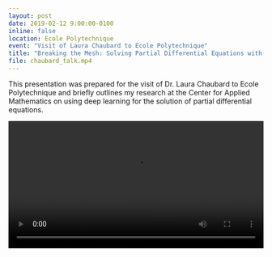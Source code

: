```yaml
---
layout: post
date: 2019-02-12 9:00:00-0100
inline: false
location: Ecole Polytechnique
event: "Visit of Laura Chaubard to Ecole Polytechnique"
title: "Breaking the Mesh: Solving Partial Differential Equations with Deep Learning"
file: chaubard_talk.mp4
---
```


This presentation was prepared for the visit of Dr. Laura Chaubard to Ecole Polytechnique and briefly outlines my research at the Center for Applied Mathematics on using deep learning for the solution of partial differential equations.

<div style="text-align:center">
<video width="100%" controls="controls">
  <source src="{{ page.file | prepend: '/assets/mp4/' | prepend: site.baseurl | prepend: site.url }}" type="video/mp4">
</video>
</div>
